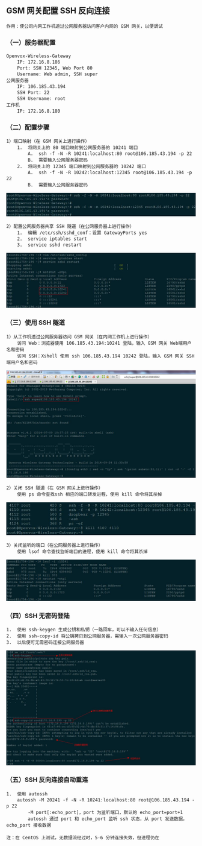 ## GSM 网关配置 SSH 反向连接

	作用：使公司内网工作机透过公网服务器访问客户内网的 GSM 网关，以便调试

### （一）服务器配置

	Openvox-Wireless-Gateway
		IP: 172.16.8.186
		Port: SSH 12345, Web Port 80
		Username: Web admin, SSH super
	公网服务器
		IP: 106.185.43.194
		SSH Port: 22
		SSH Username: root
	工作机
		IP: 172.16.8.180

### （二）配置步骤

	1）端口映射（在 GSM 网关上进行操作）
		1.	将网关上的 80 端口映射到公网服务器的 10241 端口
			A.	ssh -f -N -R 10241:localhost:80 root@106.185.43.194 -p 22
			B.	需要输入公网服务器密码
		2.	将网关上的 12345 端口映射到公网服务器的 10242 端口
			A.	ssh -f -N -R 10242:localhost:12345 root@106.185.43.194 -p 22
			B.	需要输入公网服务器密码

![portmap](images/portmap.jpg)

	2）配置公网服务器共享 SSH 隧道（在公网服务器上进行操作）
		1.	编辑 /etc/ssh/sshd_conf：设置 GatewayPorts yes
		2.	service iptables start
		3.	service sshd restart

![configssh](images/configssh.jpg)
		
### （三）使用 SSH 隧道

	1）从工作机透过公网服务器访问 GSM 网关（在内网工作机上进行操作）
		访问 Web：浏览器使用 106.185.43.194:10241 登陆，输入 GSM 网关 Web端用户名和密码
		访问 SSH：Xshell 使用 ssh 106.185.43.194 10242 登陆，输入 GSM 网关 SSH 端用户名和密码

![accessgsmgateway](images/accessgsmgateway.jpg)

	2）关闭 SSH 隧道（在 GSM 网关上进行操作）
		使用 ps 命令查找ssh 相应的端口转发进程，使用 kill 命令将其杀掉

![closessh](images/closessh.jpg)
		
	3）关闭监听的端口（在公网服务器上进行操作）
		使用 lsof 命令查找监听端口的进程，使用 kill 命令将其杀掉

![closeport](images/closeport.jpg)

### （四）SSH 无密码登陆

	1.	使用 ssh-keygen 生成公钥和私钥（一路回车，可以不输入任何信息）
	2.	使用 ssh-copy-id 将公钥拷贝到公网服务器，需输入一次公网服务器密码
	3.	以后便可无需密码连接公网服务器

![nopasswd](images/nopasswd.jpg)

### （五）SSH 反向连接自动重连

	1.	使用 autossh
		autossh -M 20241 -f -N -R 10241:localhost:80 root@106.185.43.194 -p 22
			-M port[:echo_port]，port 为监听端口，默认的 echo_port=port+1
			autossh 通过 port 和 echo_port 监听 ssh 状态，从 port 发送数据，echo_port 接收数据
	
	注：在 CentOS 上测试，无数据流经过时，5-6 分钟连接失效，但进程仍在
